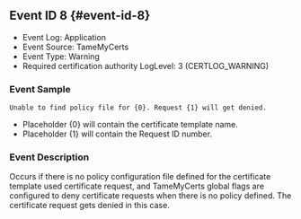 ## Event ID 8 {#event-id-8}

- Event Log: Application
- Event Source: TameMyCerts
- Event Type: Warning
- Required certification authority LogLevel: 3 (CERTLOG_WARNING)

### Event Sample

```
Unable to find policy file for {0}. Request {1} will get denied.
```

- Placeholder {0} will contain the certificate template name.
- Placeholder {1} will contain the Request ID number.

### Event Description

Occurs if there is no policy configuration file defined for the certificate template used certificate request, and TameMyCerts global flags are configured to deny certificate requests when there is no policy defined. The certificate request gets denied in this case.
